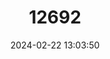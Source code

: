 ---
title: "12692"
category: "Magicicada septendecula"
draft: false
date: 2024-02-22 13:03:50
languages:
  English: ["Decula Periodical Cicada"]
---